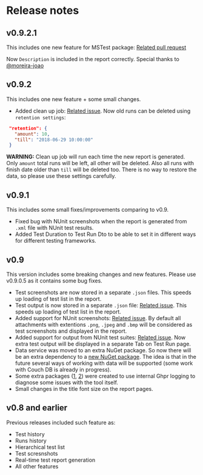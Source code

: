 # Release notes

## v0.9.2.1

This includes one new feature for MSTest package: [Related pull request](https://github.com/GHPReporter/Ghpr.MSTest/pull/9)

Now `Description` is included in the report correctly. Special thanks to [@moreira-joao](https://github.com/moreira-joao)

## v0.9.2

This includes one new feature + some small changes.

 - Added clean up job: [Related issue](https://github.com/GHPReporter/Ghpr.Core/issues/57). Now old runs can be deleted using `retention settings`: 
 ``` json
  "retention": {
    "amount": 10,
    "till": "2018-06-29 10:00:00"
  }
 ```
**WARNING:** Clean up job will run each time the new report is generated. Only `amount` total runs will be left, all other will be deleted. Also all runs with finish date older than `till` will be deleted too. There is no way to restore the data, so please use these settings carefully.
 
## v0.9.1

This includes some small fixes/improvements comparing to v0.9.

 - Fixed bug with NUnit screenshots when the report is generated from `.xml` file with NUnit test results.
 - Added Test Duration to Test Run Dto to be able to set it in different ways for different testing frameworks.
 
## v0.9

This version includes some breaking changes and new features. Please use v0.9.0.5 as it contains some bug fixes.

 - Test screenshots are now stored in a separate `.json` files. This speeds up loading of test list in the report.
 - Test output is now stored in a separate `.json` file: [Related issue](https://github.com/GHPReporter/Ghpr.Core/issues/40). This speeds up loading of test list in the report.
 - Added support for NUnit screenshots: [Related issue](https://github.com/GHPReporter/Ghpr.NUnit/issues/37). 
By default all attachments with extentions `.png`, `.jpeg` and `.bmp` will be considered as test screenshots and displayed in the report. 
 - Added support for output from NUnit test suites: [Related issue](https://github.com/GHPReporter/Ghpr.NUnit/issues/36).
Now extra test output will be displayed in a separate Tab on Test Run page.
 - Data service was moved to an extra NuGet package. So now there will be an extra dependency to a [new NuGet package](https://www.nuget.org/packages/Ghpr.LocalFileSystem/).
The idea is that in the future several ways of working with data will be supported (some work with Couch DB is already in progress).
 - Some extra packages ([1](https://www.nuget.org/packages/Ghpr.SimpleFileLogger/), [2](https://www.nuget.org/packages/Ghpr.SerilogToSeqLogger/)) were created to use internal Ghpr logging to diagnose some issues with the tool itself.
 - Small changes in the title font size on the report pages.

## v0.8 and earlier

Previous releases included such feature as:

 - Test history
 - Runs history
 - Hierarchical test list
 - Test scresnshots
 - Real-time test report generation
 - All other features
